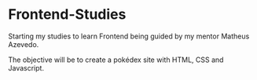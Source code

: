 # Frontend-Studies

Starting my studies to learn Frontend being guided by my mentor Matheus Azevedo.

The objective will be to create a pokédex site with HTML, CSS and Javascript.
